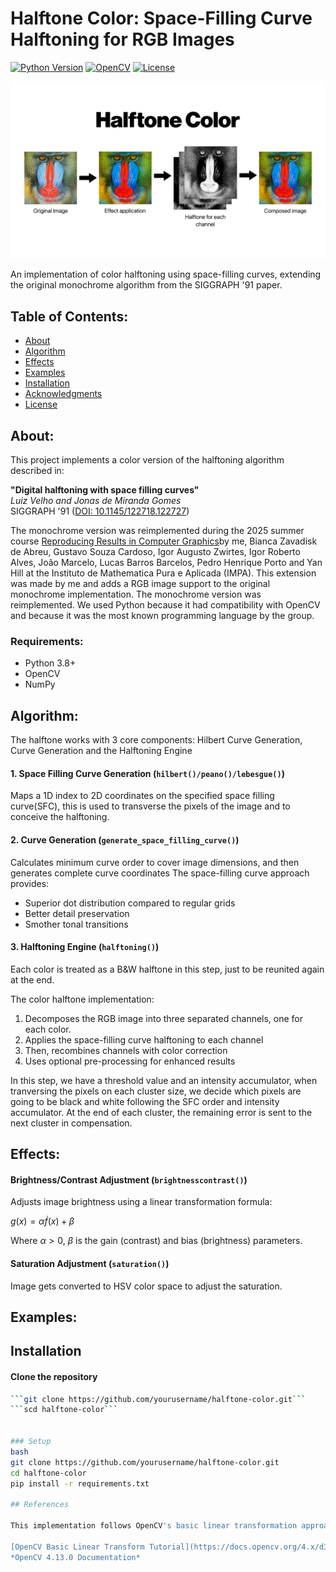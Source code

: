 # Halftone Color: Space-Filling Curve Halftoning for RGB Images

[![Python Version](https://img.shields.io/badge/python-3.8+-blue.svg)](https://www.python.org/)
[![OpenCV](https://img.shields.io/badge/opencv-4.5+-brightgreen)](https://opencv.org/)
[![License](https://img.shields.io/badge/license-MIT-green)](LICENSE)

<img src="Images/halftone_color.png" alt="Pipeline of the color mode halftone" width="800">

An implementation of color halftoning using space-filling curves, extending the original monochrome algorithm from the SIGGRAPH '91 paper.

## Table of Contents:
- [About](#about)
- [Algorithm](#algorithm)
- [Effects](#algorithm)
- [Examples](#examples)
- [Installation](#installation)
- [Acknowledgments](#acknowledgments)
- [License](#license)

## About:

This project implements a color version of the halftoning algorithm described in:

**"Digital halftoning with space filling curves"**  
*Luiz Velho and Jonas de Miranda Gomes*  
SIGGRAPH '91 ([DOI: 10.1145/122718.122727](https://doi.org/10.1145/122718.122727))

The monochrome version was reimplemented during the 2025 summer course [Reproducing Results in Computer Graphics](https://lhf.impa.br/cursos/rr/)by me, Bianca Zavadisk de Abreu, Gustavo Souza Cardoso, Igor Augusto Zwirtes, Igor Roberto Alves, João Marcelo, Lucas Barros Barcelos, Pedro Henrique Porto and Yan Hill at the Instituto de Mathematica Pura e Aplicada (IMPA). This extension was made by me and adds a RGB image support to the original monochrome implementation. The monochrome version was reimplemented. We used Python because it had compatibility with OpenCV and because it was the most known programming language by the group.

### Requirements:
- Python 3.8+
- OpenCV
- NumPy

## Algorithm:

The halftone works with 3 core components: Hilbert Curve Generation, Curve Generation and the Halftoning Engine

#### 1. Space Filling Curve Generation (`hilbert()/peano()/lebesgue()`)

Maps a 1D index to 2D coordinates on the specified space filling curve(SFC), this is used to transverse the pixels of the image and to conceive the halftoning.

#### 2. Curve Generation (`generate_space_filling_curve()`)

Calculates minimum curve order to cover image dimensions, and then generates complete curve coordinates
The space-filling curve approach provides:
- Superior dot distribution compared to regular grids
- Better detail preservation
- Smother tonal transitions

#### 3. Halftoning Engine (`halftoning()`)

Each color is treated as a B&W halftone in this step, just to be reunited again at the end. 

The color halftone implementation:
1. Decomposes the RGB image into three separated channels, one for each color.
2. Applies the space-filling curve halftoning to each channel
3. Then, recombines channels with color correction
4. Uses optional pre-processing for enhanced results

In this step, we have a threshold value and an intensity accumulator, when tranversing the pixels on each cluster size, we decide which pixels are going to be black and white following the SFC order and intensity accumulator. At the end of each cluster, the remaining error is sent to the next cluster in compensation.

## Effects:

#### Brightness/Contrast Adjustment (`brightnesscontrast()`)

Adjusts image brightness using a linear transformation formula:

$g(x) = \alpha \dot f(x) + \beta$

Where $\alpha > 0$, $\beta$ is the gain (contrast) and bias (brightness) parameters.

#### Saturation Adjustment (`saturation()`)

Image gets converted to HSV color space to adjust the saturation.

## Examples:



## Installation

#### Clone the repository

```bash
```git clone https://github.com/yourusername/halftone-color.git```
```scd halftone-color```


### Setup
bash
git clone https://github.com/yourusername/halftone-color.git
cd halftone-color
pip install -r requirements.txt

## References

This implementation follows OpenCV's basic linear transformation approach. For official documentation:

[OpenCV Basic Linear Transform Tutorial](https://docs.opencv.org/4.x/d3/dc1/tutorial_basic_linear_transform.html)  
*OpenCV 4.13.0 Documentation*